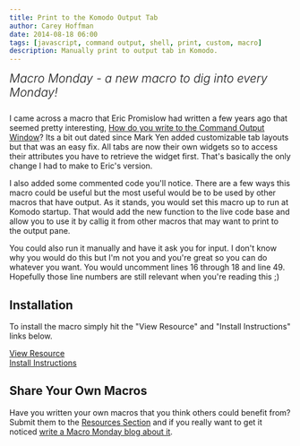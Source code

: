 ```yaml
---
title: Print to the Komodo Output Tab
author: Carey Hoffman   
date: 2014-08-18 06:00
tags: [javascript, command output, shell, print, custom, macro]
description: Manually print to output tab in Komodo.
---
```


<div class="centered">
<h2 style="font-weight: 300; margin: 10px 0 25px 0"><em>Macro Monday - a new macro to dig into every Monday!</em></h2>
</div>

I came across a macro that Eric Promislow had written a few years ago that seemed
pretty interesting, [How do you write to the Command Output Window](http://community.activestate.com/faq/how-do-you-write-command-output-window)?
Its a bit out dated since Mark Yen added customizable tab layouts but that was an
easy fix.  All tabs are now their own widgets so to access their attributes you
have to retrieve the widget first.  That's basically the only change I had to make
to Eric's version.

I also added some commented code you'll notice.  There are a few ways this macro
could be useful but the most useful would be to be used by other macros that have
output.  As it stands, you would set this macro up to run at Komodo startup.
That would add the new function to the live code base and allow you to use it by
callig it from other macros that may want to print to the output pane.

You could also run it manually and have it ask you for input.  I don't know
why you would do this but I'm not you and you're great so you can do whatever
you want.  You would uncomment lines 16 through 18 and line 49.  Hopefully those
line numbers are still relevant when you're reading this ;)

## Installation

To install the macro simply hit the "View Resource" and "Install Instructions"
links below.

<div class="centered">
    <div class="spacer"></div>
    <a href="/resources/macros/cgchoffman--printtooutputpane/" class="button big primary">
        <i class="icon icon-eye"></i>
        View Resource
    </a>
    <div class="spacer-half"></div>
    <span>
        <i class="icon icon-question"></i>
        <a href="http://komodoide.com/resources/install-instructions/#pane-macro" target="_blank">Install Instructions</a>
    </span>
</div>

## Share Your Own Macros

Have you written your own macros that you think others could benefit from?
Submit them to the [Resources Section] and if you really want to get it noticed
[write a Macro Monday blog about it][macromonday].

   [Resources Section]: /resources/submit-instructions/#pane-resources
   [macromonday]: /resources/submit-instructions/#pane-blogs
